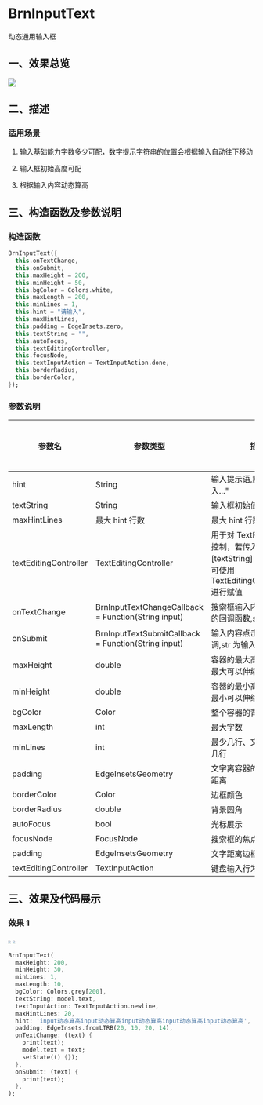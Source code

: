 # BrnInputText

动态通用输入框

## 一、效果总览

<img src="./img/BrnInputTextIntro.png" style="zoom: 100%;" />

## 二、描述

### 适用场景

1. 输入基础能力字数多少可配，数字提示字符串的位置会根据输入自动往下移动

2. 输入框初始高度可配

3. 根据输入内容动态算高

## 三、构造函数及参数说明

### 构造函数

```dart
BrnInputText({
  this.onTextChange,
  this.onSubmit,
  this.maxHeight = 200,
  this.minHeight = 50,
  this.bgColor = Colors.white,
  this.maxLength = 200,
  this.minLines = 1,
  this.hint = "请输入",
  this.maxHintLines,
  this.padding = EdgeInsets.zero,
  this.textString = "",
  this.autoFocus,
  this.textEditingController,
  this.focusNode,
  this.textInputAction = TextInputAction.done,
  this.borderRadius,
  this.borderColor,
});
```

### 参数说明

| **参数名**            | **参数类型**                                        | **描述**                                                                                                         | **是否必填** | **默认值**           |
| --------------------- | --------------------------------------------------- | ---------------------------------------------------------------------------------------------------------------- | ------------ | -------------------- |
| hint                  | String                                              | 输入提示语,默认为"请输入..."                                                                                     | 否           | "请输入..."          |
| textString            | String                                              | 输入框初始值                                                                                                     | 否           | "请输入..."          |
| maxHintLines          | 最大 hint 行数                                      | 最大 hint 行数                                                                                                   |              |                      |
| textEditingController | TextEditingController                               | 用于对 TextField 更精细的控制，若传入该字段，[textString] 参数将失效，可使用 TextEditingController.text 进行赋值 | 否           |                      |
| onTextChange          | BrnInputTextChangeCallback = Function(String input) | 搜索框输入内容改变时候的回调函数,str 为输入内容                                                                  | 否           | 无                   |
| onSubmit              | BrnInputTextSubmitCallback = Function(String input) | 输入内容点击确定后的回调,str 为输入内容                                                                          | 否           | 空                   |
| maxHeight             | double                                              | 容器的最大高度、输入框最大可以伸缩的高度                                                                         | 否           | 空                   |
| minHeight             | double                                              | 容器的最小高度、输入框最小可以伸缩的高度                                                                         | 否           | 空                   |
| bgColor               | Color                                               | 整个容器的背景颜色                                                                                               | 否           | 白色                 |
| maxLength             | int                                                 | 最大字数                                                                                                         | 否           | 200                  |
| minLines              | int                                                 | 最少几行、文字可以输入几行                                                                                       | 否           | 1                    |
| padding               | EdgeInsetsGeometry                                  | 文字离容器的上下左右的距离                                                                                       | 否           | EdgeInsets.zero      |
| borderColor           | Color                                               | 边框颜色                                                                                                         | 否           |                      |
| borderRadius          | double                                              | 背景圆角                                                                                                         | 否           |                      |
| autoFocus             | bool                                                | 光标展示                                                                                                         | 否           |                      |
| focusNode             | FocusNode                                           | 搜索框的焦点控制器                                                                                               | 否           |                      |
| padding               | EdgeInsetsGeometry                                  | 文字距离边框的边距                                                                                               | 否           | EdgeInsets.zero      |
| textEditingController | TextInputAction                                     | 键盘输入行为                                                                                                     | 否           | TextInputAction.done |

## 三、效果及代码展示

### 效果 1

<img src="./img/BrnInputTextDemoFull.png" style="zoom: 33%;" />

<img src="./img/BrnInputTextDemoEmpty.png" style="zoom:33%;" />

```dart
BrnInputText(
  maxHeight: 200,
  minHeight: 30,
  minLines: 1,
  maxLength: 10,
  bgColor: Colors.grey[200],
  textString: model.text,
  textInputAction: TextInputAction.newline,
  maxHintLines: 20,
  hint: 'input动态算高input动态算高input动态算高input动态算高input动态算高',
  padding: EdgeInsets.fromLTRB(20, 10, 20, 14),
  onTextChange: (text) {
    print(text);
    model.text = text;
    setState(() {});
  },
  onSubmit: (text) {
    print(text);
  },
);
```
